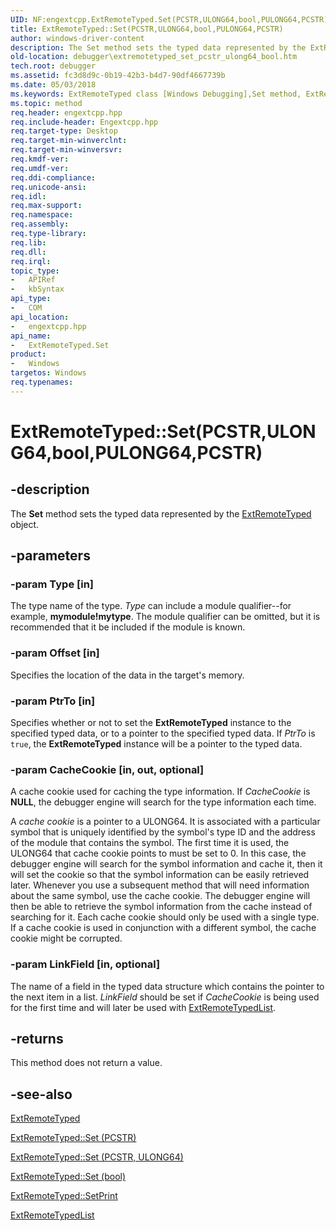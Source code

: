```yaml
---
UID: NF:engextcpp.ExtRemoteTyped.Set(PCSTR,ULONG64,bool,PULONG64,PCSTR)
title: ExtRemoteTyped::Set(PCSTR,ULONG64,bool,PULONG64,PCSTR)
author: windows-driver-content
description: The Set method sets the typed data represented by the ExtRemoteTyped object.
old-location: debugger\extremotetyped_set_pcstr_ulong64_bool.htm
tech.root: debugger
ms.assetid: fc3d8d9c-0b19-42b3-b4d7-90df4667739b
ms.date: 05/03/2018
ms.keywords: ExtRemoteTyped class [Windows Debugging],Set method, ExtRemoteTyped.Set, ExtRemoteTyped.Set(PCSTR,ULONG64,bool,PULONG64,PCSTR), ExtRemoteTyped::Set, ExtRemoteTyped::Set(PCSTR,ULONG64,bool,PULONG64,PCSTR), Set, Set method [Windows Debugging], Set method [Windows Debugging],ExtRemoteTyped class, debugger.extremotetyped_set_pcstr_ulong64_bool
ms.topic: method
req.header: engextcpp.hpp
req.include-header: Engextcpp.hpp
req.target-type: Desktop
req.target-min-winverclnt: 
req.target-min-winversvr: 
req.kmdf-ver: 
req.umdf-ver: 
req.ddi-compliance: 
req.unicode-ansi: 
req.idl: 
req.max-support: 
req.namespace: 
req.assembly: 
req.type-library: 
req.lib: 
req.dll: 
req.irql: 
topic_type:
-	APIRef
-	kbSyntax
api_type:
-	COM
api_location:
-	engextcpp.hpp
api_name:
-	ExtRemoteTyped.Set
product:
-	Windows
targetos: Windows
req.typenames: 
---
```


# ExtRemoteTyped::Set(PCSTR,ULONG64,bool,PULONG64,PCSTR)


## -description


The <b>Set</b> method sets the typed data represented by the <a href="https://msdn.microsoft.com/library/windows/hardware/ff544162">ExtRemoteTyped</a> object.


## -parameters




### -param Type [in]

The type name of the type.  <i>Type</i> can include a module qualifier--for example, <b>mymodule!mytype</b>.  The module qualifier can be omitted, but it is recommended that it be included if the module is known.


### -param Offset [in]

Specifies the location of the data in the target's memory.


### -param PtrTo [in]

Specifies whether or not to set the <b>ExtRemoteTyped</b> instance to the specified typed data, or to a pointer to the specified typed data.  If <i>PtrTo</i> is <code>true</code>, the <b>ExtRemoteTyped</b> instance will be a pointer to the typed data.


### -param CacheCookie [in, out, optional]

A cache cookie used for caching the type information.  If <i>CacheCookie</i> is <b>NULL</b>, the debugger engine will search for the type information each time.

A <i>cache cookie</i> is a pointer to a ULONG64. It is associated with a particular symbol that is uniquely identified by the symbol's type ID and the address of the module that contains the symbol.  The first time it is used, the ULONG64 that cache cookie points to must be set to 0. In this case, the debugger engine will search for the symbol information and cache it, then it will set the cookie so that the symbol information can be easily retrieved later.  Whenever you use a subsequent method that will need information about the same symbol, use the cache cookie.  The debugger engine will then be able to retrieve the symbol information from the cache instead of searching for it.  Each cache cookie should only be used with a single type.  If a cache cookie is used in conjunction with a different symbol, the cache cookie might be corrupted.


### -param LinkField [in, optional]

The name of a field in the typed data structure which contains the pointer to the next item in a list.  <i>LinkField</i> should be set if <i>CacheCookie</i> is being used for the first time and will later be used with <a href="https://msdn.microsoft.com/library/windows/hardware/ff544181">ExtRemoteTypedList</a>.


## -returns



This method does not return a value.




## -see-also




<a href="https://msdn.microsoft.com/library/windows/hardware/ff544162">ExtRemoteTyped</a>



<a href="https://msdn.microsoft.com/a19d6aff-c4e4-4188-8f27-3689e91023b4">ExtRemoteTyped::Set (PCSTR)</a>



<a href="https://msdn.microsoft.com/acf789f7-781d-4078-90cc-79b0d2709696">ExtRemoteTyped::Set (PCSTR, ULONG64)</a>



<a href="https://msdn.microsoft.com/e75c17d2-fdf7-4dba-9892-74c764956924">ExtRemoteTyped::Set (bool)</a>



<a href="https://msdn.microsoft.com/library/windows/hardware/ff544384">ExtRemoteTyped::SetPrint</a>



<a href="https://msdn.microsoft.com/library/windows/hardware/ff544181">ExtRemoteTypedList</a>
 

 

